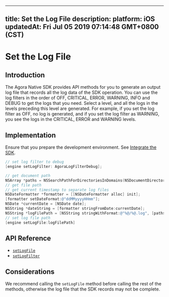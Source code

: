 
---
title: Set the Log File
description: 
platform: iOS
updatedAt: Fri Jul 05 2019 07:14:48 GMT+0800 (CST)
---
# Set the Log File
## Introduction
The Agora Native SDK provides API methods for you to generate an output log file that records all the log data of the SDK operation. You can use the log filters in the order of OFF, CRITICAL, ERROR, WARNING, INFO and DEBUG to get the logs that you need. Select a level, and all the logs in the levels preceding this level are generated. For example, if you set the log filter as OFF, no log is generated, and if you set the log filter as WARNING, you see the logs in the CRITICAL, ERROR and WARNING levels.

## Implementation
Ensure that you prepare the development environment. See [Integrate the SDK](../../en/Video/android_video.md).

```Objective-C
// set log filter to debug
[engine setLogFilter: AgoraLogFilterDebug];

// get document path
NSArray *paths = NSSearchPathForDirectoriesInDomains(NSDocumentDirectory, NSUserDomainMask, YES);
// get file path
// get current timestamp to separate log files
NSDateFormatter *formatter = [[NSDateFormatter alloc] init];
[formatter setDateFormat:@"ddMMyyyyHHmm"];
NSDate *currentDate = [NSDate date];
NSString *dateString = [formatter stringFromDate:currentDate];
NSString *logFilePath = [NSString stringWithFormat:@"%@/%@.log", [paths objectAtIndex:0], dateString];
// set log file path
[engine setLogFile:logFilePath]
```

## API Reference

- [`setLogFile`](https://docs.agora.io/en/Video/API%20Reference/oc/Classes/AgoraRtcEngineKit.html?transId=8d992290-01c1-11e9-a659-33e4b5b761ac#//api/name/setLogFile:)
- [`setLogFilter`](https://docs.agora.io/en/Video/API%20Reference/oc/Classes/AgoraRtcEngineKit.html?transId=8d992290-01c1-11e9-a659-33e4b5b761ac#//api/name/setLogFilter:)

## Considerations

We recommend calling the `setLogFile` method before calling the rest of the methods, otherwise the log file that the SDK records may not be complete. 
